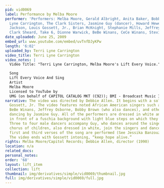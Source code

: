```yaml
---
pid: vid0069
label: Performance by Melba Moore
performer: 'Performers: Melba Moore, Gerald Albright, Anita Baker, Bobby Brown, Terri
  Lyne Carrington, The Clark Sisters, Jasmine Guy (dancer), Howard Hewett, Freddie
  Jackson, Louis Gossett, Jr., Brian McKnight, Stephanie Mills, Jeffrey Osborne, Karen
  Clark Sheard, Take 6, Dionne Warwick, BeBe Winans, CeCe Winans, Stevie Wonder'
date_uploaded: June 25, 2009
embed_url: www.youtube.com/embed/uvTnfDJyKPw
length: '6:02'
uploaded_by: Terri Lyne Carrington
video_title: Terri Lyne Carrington
video_notes: |
  Video Title: "Terri Lyne Carrington, Melba Moore's Lift Every Voice." Terri Lyne Carrington with Melba Moore, Bebe Winans, Bobby Brown, Howard Hewitt, Gerald Albright, Jasmine Guy, Debbie Allen, Jeffrey Osborne Louis Gossett adn more

  Song
  Lift Every Voice And Sing
  Artist
  Melba Moore
  Licensed to YouTube by
  UMG (on behalf of CAPITOL CATALOG MKT (C92)); BMI - Broadcast Music Inc., Warner Chappell, Wixen Music Publishing, and 4 Music Rights Societies
narrative: The video was directed by Debbie Allen. It begins with a soliloquy by Louis
  Gossett, Jr. The video features noted African American singers such as Dionne Warwick,
  BeBe Winans, Jeffrey Osborne, Bobby Brown (who also dances), and others, and includes
  dancing by Jasmine Guy. All of the performers are dressed in white and are positioned
  in front of a fuschia background with light blue steps on which they stand or sit.
  Three to four male dancers accompany Guy, who dances around the singers. A small
  chorus of children, also dressed in white, join the singers and dancers. Only the
  first and third verses of the song are performed (See Jessika Banzouzi, Aloe Blacc).
  The video ends with Gossett intoning, “keep hope alive.”
rights: Melba Moore/Capitol Records; Debbie Allen, director (1990)
location: n/a
related_docs: 
personal_notes: 
order: '68'
layout: lift_item
collection: lift
thumbnail: img/derivatives/simple/vid0069/thumbnail.jpg
full: img/derivatives/simple/vid0069/full.jpg
---
```

